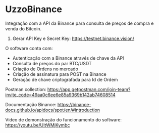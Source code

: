 # UzzoBinance

Integração com a API da Binance para consulta de preços de compra e venda do Bitcoin.

1) Gerar API Key e Secret Key: https://testnet.binance.vision/

O software conta com:

- Autenticação com a Binance através de chave da API
- Consulta de preços do par BTC/USDT
- Criação de Ordens no mercado
- Criação de assinatura para POST na Binance
- Geração de chave criptografada para Id de Ordem

Postman collection: https://app.getpostman.com/join-team?invite_code=49aa0c6ee6e85a9369b142ab74608514
  
Documentação Binance: https://binance-docs.github.io/apidocs/spot/en/#introduction

Video de demonstração do funcionamento do software: https://youtu.be/UItWMjKymbc

